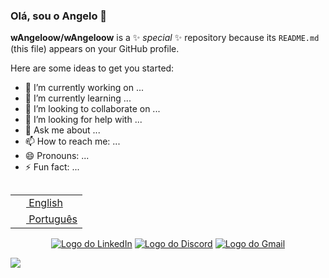 ### Olá, sou o Angelo 👋

**wAngeloow/wAngeloow** is a ✨ _special_ ✨ repository because its `README.md` (this file) appears on your GitHub profile.

Here are some ideas to get you started:

- 🔭 I’m currently working on ...
- 🌱 I’m currently learning ...
- 👯 I’m looking to collaborate on ...
- 🤔 I’m looking for help with ...
- 💬 Ask me about ...
- 📫 How to reach me: ...
- 😄 Pronouns: ...
- ⚡ Fun fact: ...

<table align="right">
 <tr><td><a href="https://github.com/wAngeloow/wAngeloow/blob/main/README.md"><img width="17px"> English</a></td></tr>
 <tr><td><a href="https://github.com/wAngeloow/wAngeloow/blob/main/README-pt-br.md"><img width="17px"> Português</a></td></tr>
</table>

<div align="center">
  
[![Logo do LinkedIn](https://img.shields.io/badge/LinkedIn-0077B5?style=for-the-badge&logo=linkedin&logoColor=white)](https://www.linkedin.com/in/angelo-gabriel-bassani-donada-991329274/)
[![Logo do Discord](https://img.shields.io/badge/Discord-7289DA?style=for-the-badge&logo=discord&logoColor=white)](https://discordapp.com/users/wangeloow)
[![Logo do Gmail](https://img.shields.io/badge/Gmail-EA4335?style=for-the-badge&logo=gmail&logoColor=white)](mailto:wangeloow@gmail.com)

</div>

<img src="https://imgur.com/rilHVxA.png"/> 
